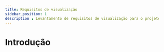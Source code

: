 ```yaml
---
title: Requisitos de visualização
sidebar_position: 1
description : Levantamento de requisitos de visualização para o projeto
---
```


# Introdução